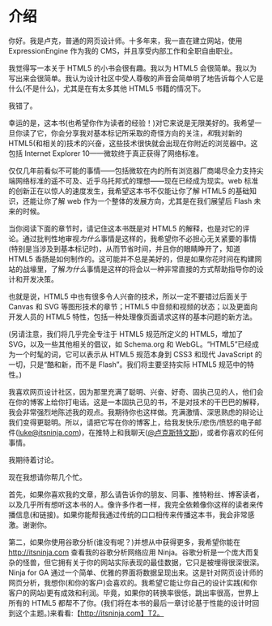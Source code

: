 # 介绍

你好。我是卢克，普通的网页设计师。十多年来，我一直在建立网站，使用 ExpressionEngine 作为我的 CMS，并且享受内部工作和全职自由职业。

我觉得写一本关于 HTML5 的小书会很有趣。我以为 HTML5 会很简单。我以为写出来会很简单。我认为设计社区中受人尊敬的声音会简单明了地告诉每个人它是什么(不是什么)，尤其是在有太多其他 HTML5 书籍的情况下。

我错了。

幸运的是，这本书(也希望你作为读者的经验！)对它来说是无限美好的。我希望一旦你读了它，你会分享我对基本标记所采取的奇怪方向的关注，*和*我对新的 HTML5(和相关的)技术的兴奋，这些技术很快就会出现在你附近的浏览器中。这包括 Internet Explorer 10——微软终于真正获得了网络标准。

仅仅几年前看似不可能的事情——包括微软在内的所有浏览器厂商竭尽全力支持尖端网络标准的遥不可及、近乎乌托邦式的理想——现在已经成为现实。web 标准的创新正在以惊人的速度发生，我希望这本书不仅能让你了解 HTML5 的基础知识，还能让你了解 web 作为一个整体的发展方向，尤其是在我们展望后 Flash 未来的时候。

当你阅读下面的章节时，请记住这本书既是对 HTML5 的解释，也是对它的评论。通过批判性地审视*为什么*事情是这样的，我希望你不必担心无关紧要的事情(特别是当涉及到基本标记时)，从而节省时间，并且你的眼睛睁开了，知道 HTML5 香肠是如何制作的。这可能并不总是美好的，但是如果你花时间在构建网站的战壕里，了解*为什么*事情是这样的将会以一种非常直接的方式帮助指导你的设计和开发决策。

也就是说，HTML5 中也有很多令人兴奋的技术，所以一定不要错过后面关于 Canvas 和 SVG 等图形技术的章节；HTML5 中音频和视频的状态；以及更面向开发人员的 HTML5 特性，包括一种处理像页面请求这样的基本问题的新方法。

(另请注意，我们将几乎完全专注于 HTML5 规范所定义的 HTML5，增加了 SVG，以及一些其他相关的倡议，如 Schema.org 和 WebGL。“HTML5”已经成为一个时髦的词，它可以表示从 HTML5 规范本身到 CSS3 和现代 JavaScript 的一切，只是“酷和新，而不是 Flash”。我们将主要坚持实际 HTML5 规范中的特性。)

我喜欢网页设计社区，因为那里充满了聪明、兴奋、好奇、固执己见的人，他们会在你的博客上给你打电话。这是一本固执己见的书，不是对技术的干巴巴的解释，我会非常强烈地陈述我的观点。我期待你也这样做。充满激情、深思熟虑的辩论让我们变得更聪明。所以，请把它写在你的博客上，给我发快乐/悲伤/愤怒的电子邮件([luke@itsninja.com](mailto:luke@itsninja.com))，在推特上和我聊天([@卢克斯特文斯](http://twitter.com/lukestevens))，或者你喜欢的任何事情。

我期待着讨论。

现在我想请你帮几个忙。

首先，如果你喜欢我的文章，那么请告诉你的朋友、同事、推特粉丝、博客读者，以及几乎所有想听这本书的人。像许多作者一样，我完全依赖像你这样的读者来传播信息(和链接)。如果你能帮我通过传统的口口相传来传播这本书，我会非常感激。谢谢你。

第二，如果你使用谷歌分析(谁没有呢？)并想从中获得更多，我希望你能在 http://itsninja.com 查看我的谷歌分析网络应用 Ninja。谷歌分析是一个庞大而复杂的怪兽，但它拥有关于你的网站实际表现的最佳数据，它只是被埋得很深很深。Ninja for GA 通过一个简单、优雅的界面将数据呈现出来。这是针对网页设计师的网页分析，我想你(和你的客户)会喜欢的。我希望它能让你自己的设计实践(和你客户的网站)更有成效和利润。毕竟，如果你的转换率很低，跳出率很高，世界上所有的 HTML5 都帮不了你。(我们将在本书的最后一章讨论基于性能的设计时回到这个主题。)来看看:【http://itsninja.com】T2。